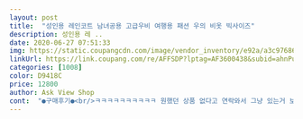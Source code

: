 ```yaml
---
layout: post 
title:  "성인용 레인코트 남녀공용 고급우비 여행용 패션 우의 비옷 빅사이즈" 
description: 성인용 레 ..
date: 2020-06-27 07:51:33 
img: https://static.coupangcdn.com/image/vendor_inventory/e92a/a3c976867628342dc6bf96d9798d720714b23c40137347657deff2d5429e.jpg 
linkUrl: https://link.coupang.com/re/AFFSDP?lptag=AF3600438&subid=ahnPublicAsk&pageKey=1357646320&itemId=2388488156&vendorItemId=70383861439&traceid=V0-113-df876fcbabe3d9ad 
categories: [1008] 
color: D9418C 
price: 12800 
author: Ask View Shop 
cont:  "●구매후기●<br/>ㅋㅋㅋㅋㅋㅋㅋㅋㅋㅋ 원했던 상품 없다고 연락와서 그냥 있는거 보내달라고 제가 말했음 ㅋㅋㅋㅋㅋㅋㅋㅋㅋ<br/>독한 기름냄새 같은게  많이납니다<br/>좋아요<br/>" 
---
```

